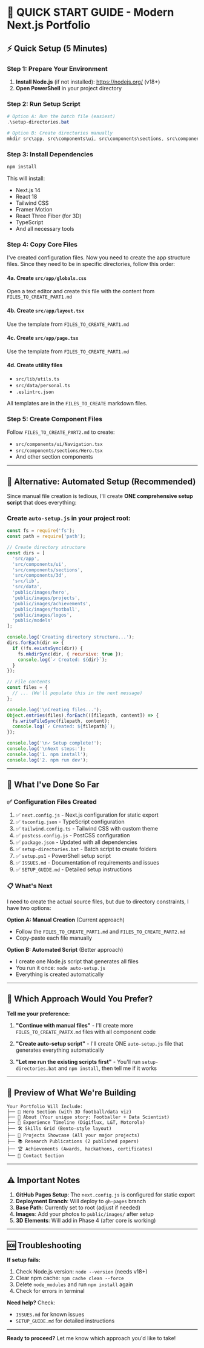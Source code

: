 # 🚀 QUICK START GUIDE - Modern Next.js Portfolio

## ⚡ Quick Setup (5 Minutes)

### Step 1: Prepare Your Environment
1. **Install Node.js** (if not installed): https://nodejs.org/ (v18+)
2. **Open PowerShell** in your project directory

### Step 2: Run Setup Script
```powershell
# Option A: Run the batch file (easiest)
.\setup-directories.bat

# Option B: Create directories manually
mkdir src\app, src\components\ui, src\components\sections, src\components\3d, src\lib, public\images\hero, public\images\projects, public\images\achievements, public\images\football, public\images\logos, public\models
```

### Step 3: Install Dependencies
```bash
npm install
```

This will install:
- Next.js 14
- React 18
- Tailwind CSS
- Framer Motion
- React Three Fiber (for 3D)
- TypeScript
- And all necessary tools

### Step 4: Copy Core Files

I've created configuration files. Now you need to create the app structure files. Since they need to be in specific directories, follow this order:

#### 4a. Create `src/app/globals.css`
Open a text editor and create this file with the content from `FILES_TO_CREATE_PART1.md`

#### 4b. Create `src/app/layout.tsx`
Use the template from `FILES_TO_CREATE_PART1.md`

#### 4c. Create `src/app/page.tsx`
Use the template from `FILES_TO_CREATE_PART1.md`

#### 4d. Create utility files
- `src/lib/utils.ts`
- `src/data/personal.ts`
- `.eslintrc.json`

All templates are in the `FILES_TO_CREATE` markdown files.

### Step 5: Create Component Files

Follow `FILES_TO_CREATE_PART2.md` to create:
- `src/components/ui/Navigation.tsx`
- `src/components/sections/Hero.tsx`
- And other section components

---

## 🎯 Alternative: Automated Setup (Recommended)

Since manual file creation is tedious, I'll create **ONE comprehensive setup script** that does everything:

### Create `auto-setup.js` in your project root:

```javascript
const fs = require('fs');
const path = require('path');

// Create directory structure
const dirs = [
  'src/app',
  'src/components/ui',
  'src/components/sections',
  'src/components/3d',
  'src/lib',
  'src/data',
  'public/images/hero',
  'public/images/projects',
  'public/images/achievements',
  'public/images/football',
  'public/images/logos',
  'public/models'
];

console.log('Creating directory structure...');
dirs.forEach(dir => {
  if (!fs.existsSync(dir)) {
    fs.mkdirSync(dir, { recursive: true });
    console.log(`✓ Created: ${dir}`);
  }
});

// File contents
const files = {
  // ... (We'll populate this in the next message)
};

console.log('\nCreating files...');
Object.entries(files).forEach(([filepath, content]) => {
  fs.writeFileSync(filepath, content);
  console.log(`✓ Created: ${filepath}`);
});

console.log('\n✓ Setup complete!');
console.log('\nNext steps:');
console.log('1. npm install');
console.log('2. npm run dev');
```

---

## 📝 What I've Done So Far

### ✅ Configuration Files Created
1. ✅ `next.config.js` - Next.js configuration for static export
2. ✅ `tsconfig.json` - TypeScript configuration
3. ✅ `tailwind.config.ts` - Tailwind CSS with custom theme
4. ✅ `postcss.config.js` - PostCSS configuration
5. ✅ `package.json` - Updated with all dependencies
6. ✅ `setup-directories.bat` - Batch script to create folders
7. ✅ `setup.ps1` - PowerShell setup script
8. ✅ `ISSUES.md` - Documentation of requirements and issues
9. ✅ `SETUP_GUIDE.md` - Detailed setup instructions

### 📋 What's Next

I need to create the actual source files, but due to directory constraints, I have two options:

**Option A: Manual Creation** (Current approach)
- Follow the `FILES_TO_CREATE_PART1.md` and `FILES_TO_CREATE_PART2.md`
- Copy-paste each file manually

**Option B: Automated Script** (Better approach)
- I create one Node.js script that generates all files
- You run it once: `node auto-setup.js`
- Everything is created automatically

---

## 🤔 Which Approach Would You Prefer?

**Tell me your preference:**

1. **"Continue with manual files"** - I'll create more `FILES_TO_CREATE_PARTX.md` files with all component code

2. **"Create auto-setup script"** - I'll create ONE `auto-setup.js` file that generates everything automatically

3. **"Let me run the existing scripts first"** - You'll run `setup-directories.bat` and `npm install`, then tell me if it works

---

## 🎨 Preview of What We're Building

```
Your Portfolio Will Include:
├── 🎯 Hero Section (with 3D football/data viz)
├── 👤 About (Your unique story: Footballer + Data Scientist)
├── 💼 Experience Timeline (Digiflux, L&T, Motorola)
├── 🛠️ Skills Grid (Bento-style layout)
├── 🚀 Projects Showcase (All your major projects)
├── 📚 Research Publications (2 published papers)
├── 🏆 Achievements (Awards, hackathons, certificates)
└── 📧 Contact Section
```

---

## ⚠️ Important Notes

1. **GitHub Pages Setup**: The `next.config.js` is configured for static export
2. **Deployment Branch**: Will deploy to `gh-pages` branch
3. **Base Path**: Currently set to root (adjust if needed)
4. **Images**: Add your photos to `public/images/` after setup
5. **3D Elements**: Will add in Phase 4 (after core is working)

---

## 🆘 Troubleshooting

**If setup fails:**
1. Check Node.js version: `node --version` (needs v18+)
2. Clear npm cache: `npm cache clean --force`
3. Delete `node_modules` and run `npm install` again
4. Check for errors in terminal

**Need help?** Check:
- `ISSUES.md` for known issues
- `SETUP_GUIDE.md` for detailed instructions

---

**Ready to proceed?** Let me know which approach you'd like to take!
